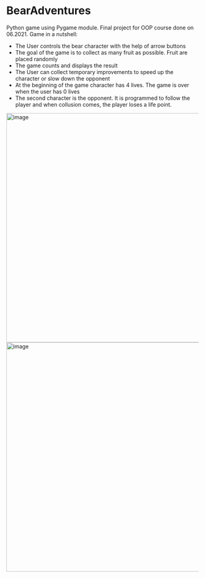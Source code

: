 # BearAdventures
 Python game using Pygame module. Final project for OOP course done on 06.2021. Game in a nutshell:
 * The User controls the bear character with the help of arrow buttons
 * The goal of the game is to collect as many fruit as possible. Fruit are placed randomly 
 * The game counts and displays the result
 * The User can collect temporary improvements to speed up the character or slow down the opponent
 * At the beginning of the game character has 4 lives. The game is over when the user has 0 lives
 * The second character is the opponent.  It is programmed to follow the player and when collusion comes, the player loses a life point. 
<img width="599" alt="image" src="https://user-images.githubusercontent.com/74939070/173247054-04683966-69e4-4158-80e9-5c1bda25659e.png">
<img width="599" alt="image" src="https://user-images.githubusercontent.com/74939070/173246933-9127a1f7-0bad-489d-97af-b0f88c7d108d.png">
